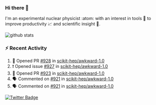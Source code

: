 ### Hi there 👋 

I'm an experimental nuclear physicist :atom: with an interest in tools :wrench: to improve productivity :chart_with_upwards_trend: and scientific insight :telescope:.

![github stats](https://github-readme-stats.vercel.app/api?username=agoose77&show_icons=true&hide_rank=true&hide_title=true&bg_color=30,e76445,904e95&text_color=efe3ec&icon_color=efe3ec)
<!--
**agoose77/agoose77** is a ✨ _special_ ✨ repository because its `README.md` (this file) appears on your GitHub profile.

Here are some ideas to get you started:

- 🔭 I’m currently working on ...
- 🌱 I’m currently learning ...
- 👯 I’m looking to collaborate on ...
- 🤔 I’m looking for help with ...
- 💬 Ask me about ...
- 📫 How to reach me: ...
- 😄 Pronouns: ...
- ⚡ Fun fact: ...
-->

### :zap: Recent Activity
<!--START_SECTION:activity-->
1. 💪 Opened PR [#928](https://github.com/scikit-hep/awkward-1.0/pull/928) in [scikit-hep/awkward-1.0](https://github.com/scikit-hep/awkward-1.0)
2. ❗️ Opened issue [#927](https://github.com/scikit-hep/awkward-1.0/issues/927) in [scikit-hep/awkward-1.0](https://github.com/scikit-hep/awkward-1.0)
3. 💪 Opened PR [#923](https://github.com/scikit-hep/awkward-1.0/pull/923) in [scikit-hep/awkward-1.0](https://github.com/scikit-hep/awkward-1.0)
4. 🗣 Commented on [#921](https://github.com/scikit-hep/awkward-1.0/issues/921) in [scikit-hep/awkward-1.0](https://github.com/scikit-hep/awkward-1.0)
5. 🗣 Commented on [#921](https://github.com/scikit-hep/awkward-1.0/issues/921) in [scikit-hep/awkward-1.0](https://github.com/scikit-hep/awkward-1.0)
<!--END_SECTION:activity-->


[![Twitter Badge](https://img.shields.io/twitter/follow/agoose77?style=flat-square&logo=Twitter&logoColor=white&color=cornflowerblue)](https://twitter.com/agoose77)
